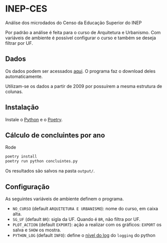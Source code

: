# INEP-CES
Análise dos microdados do Censo da Educação Superior do INEP

Por padrão a análise é feita para o curso de Arquitetura e Urbanismo.
Com variáveis de ambiente é possível configurar o curso e também se deseja filtrar por UF.

## Dados

Os dados podem ser acessados [aqui](https://www.gov.br/inep/pt-br/acesso-a-informacao/dados-abertos/microdados/censo-da-educacao-superior). O programa faz o download deles automaticamente.

Utilizam-se os dados a partir de 2009 por possuírem a mesma estrutura de colunas.

## Instalação

Instale o [Python](https://www.python.org) e o [Poetry](https://python-poetry.org).

## Cálculo de concluintes por ano

Rode
```bash
poetry install
poetry run python concluintes.py
```
Os resultados são salvos na pasta `output/`.

## Configuração

As seguintes variáveis de ambiente definem o programa.
- `NO_CURSO` (default `ARQUITETURA E URBANISMO`): nome do curso, em caixa alta.
- `SG_UF` (default `BR`): sigla da UF. Quando é `BR`, não filtra por UF.
- `PLOT_ACTION` (default `EXPORT`): ação a realizar com os gráficos: `EXPORT` os salva e `SHOW` os mostra.
- `PYTHON_LOG` (default `INFO`): define o [nível do log](https://docs.python.org/3/howto/logging.html#when-to-use-logging) do `logging` do python
